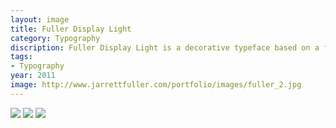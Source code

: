 ```yaml
---
layout: image
title: Fuller Display Light
category: Typography
discription: Fuller Display Light is a decorative typeface based on a few of my favorite faces; most notably Bodoni, Archer, and Neutra. The 1920's style face features a capital and lowercase set as well alternate characters, numbers, and full punctuation.
tags:
- Typography
year: 2011
image: http://www.jarrettfuller.com/portfolio/images/fuller_2.jpg
---
```


<img src="http://www.jarrettfuller.com/portfolio/images/fuller_1.jpg">
<img src="http://www.jarrettfuller.com/portfolio/images/fuller_2.jpg">
<img src="http://www.jarrettfuller.com/portfolio/images/fuller_3.jpg">
